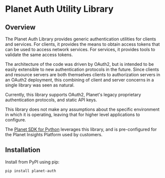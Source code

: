 # Planet Auth Utility Library

## Overview
The Planet Auth Library provides generic authentication utilities for clients
and services.  For clients, it provides the means to obtain access tokens that
can be used to access network services.  For services, it provides tools to
validate the same access tokens.

The architecture of the code was driven by OAuth2, but is intended to be easily
extensible to new authentication protocols in the future.  Since clients
and resource servers are both themselves clients to authorization servers in
an OAuth2 deployment, this combining of client and server concerns in a single
library was seen as natural.

Currently, this library supports OAuth2, Planet's legacy proprietary
authentication protocols, and static API keys.

This library does not make any assumptions about the specific environment in which
it is operating, leaving that for higher level applications to configure.

The [Planet SDK for Python](https://developers.planet.com/docs/pythonclient/)
leverages this library, and is pre-configured for the Planet Insights Platform used
by customers.

## Installation
Install from PyPI using pip:

```bash
pip install planet-auth
```
